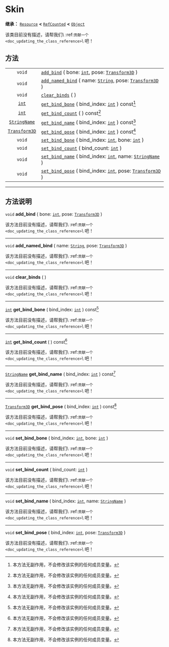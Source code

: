 <!-- ⚠ 请勿编辑本文件 ⚠ -->
<!-- 本文档使用脚本从 WeDot 引擎源码仓库生成。 -->
<!-- 生成脚本：https://github.com/WeDot-Engine/WeDot/tree/4.3/doc/tools/make_md.py； -->
<!-- 原文件：https://github.com/WeDot-Engine/WeDot/tree/4.3/doc/classes/Skin.xml。 -->

<div id="_class_skin"></div>

# Skin

**继承：** [`Resource`](class_resource.md) **<** [`RefCounted`](class_refcounted.md) **<** [`Object`](class_object.md)

该类目前没有描述，请帮我们\ :ref:`贡献一个 <doc_updating_the_class_reference>`\ 吧！

## 方法

|||
|:-:|:--|
| `void`                                | [`add_bind`](class_skin.md#class_skin_method_add_bind) ( bone: [`int`](class_int.md), pose: [`Transform3D`](class_transform3d.md) )                   |
| `void`                                | [`add_named_bind`](class_skin.md#class_skin_method_add_named_bind) ( name: [`String`](class_string.md), pose: [`Transform3D`](class_transform3d.md) ) |
| `void`                                | [`clear_binds`](class_skin.md#class_skin_method_clear_binds) ( )                                                                                      |
| [`int`](class_int.md)                 | [`get_bind_bone`](class_skin.md#class_skin_method_get_bind_bone) ( bind_index: [`int`](class_int.md) ) const[^const]                                  |
| [`int`](class_int.md)                 | [`get_bind_count`](class_skin.md#class_skin_method_get_bind_count) ( ) const[^const]                                                                  |
| [`StringName`](class_stringname.md)   | [`get_bind_name`](class_skin.md#class_skin_method_get_bind_name) ( bind_index: [`int`](class_int.md) ) const[^const]                                  |
| [`Transform3D`](class_transform3d.md) | [`get_bind_pose`](class_skin.md#class_skin_method_get_bind_pose) ( bind_index: [`int`](class_int.md) ) const[^const]                                  |
| `void`                                | [`set_bind_bone`](class_skin.md#class_skin_method_set_bind_bone) ( bind_index: [`int`](class_int.md), bone: [`int`](class_int.md) )                   |
| `void`                                | [`set_bind_count`](class_skin.md#class_skin_method_set_bind_count) ( bind_count: [`int`](class_int.md) )                                              |
| `void`                                | [`set_bind_name`](class_skin.md#class_skin_method_set_bind_name) ( bind_index: [`int`](class_int.md), name: [`StringName`](class_stringname.md) )     |
| `void`                                | [`set_bind_pose`](class_skin.md#class_skin_method_set_bind_pose) ( bind_index: [`int`](class_int.md), pose: [`Transform3D`](class_transform3d.md) )   |

<!-- rst-class:: classref-section-separator -->

---

## 方法说明

<div id="_class_skin_method_add_bind"></div>

`void` **add_bind** ( bone: [`int`](class_int.md), pose: [`Transform3D`](class_transform3d.md) )<div id="class_skin_method_add_bind"></div>

该方法目前没有描述，请帮我们\ :ref:`贡献一个 <doc_updating_the_class_reference>`\ 吧！

<!-- rst-class:: classref-item-separator -->

---

<div id="_class_skin_method_add_named_bind"></div>

`void` **add_named_bind** ( name: [`String`](class_string.md), pose: [`Transform3D`](class_transform3d.md) )<div id="class_skin_method_add_named_bind"></div>

该方法目前没有描述，请帮我们\ :ref:`贡献一个 <doc_updating_the_class_reference>`\ 吧！

<!-- rst-class:: classref-item-separator -->

---

<div id="_class_skin_method_clear_binds"></div>

`void` **clear_binds** ( )<div id="class_skin_method_clear_binds"></div>

该方法目前没有描述，请帮我们\ :ref:`贡献一个 <doc_updating_the_class_reference>`\ 吧！

<!-- rst-class:: classref-item-separator -->

---

<div id="_class_skin_method_get_bind_bone"></div>

[`int`](class_int.md) **get_bind_bone** ( bind_index: [`int`](class_int.md) ) const[^const]<div id="class_skin_method_get_bind_bone"></div>

该方法目前没有描述，请帮我们\ :ref:`贡献一个 <doc_updating_the_class_reference>`\ 吧！

<!-- rst-class:: classref-item-separator -->

---

<div id="_class_skin_method_get_bind_count"></div>

[`int`](class_int.md) **get_bind_count** ( ) const[^const]<div id="class_skin_method_get_bind_count"></div>

该方法目前没有描述，请帮我们\ :ref:`贡献一个 <doc_updating_the_class_reference>`\ 吧！

<!-- rst-class:: classref-item-separator -->

---

<div id="_class_skin_method_get_bind_name"></div>

[`StringName`](class_stringname.md) **get_bind_name** ( bind_index: [`int`](class_int.md) ) const[^const]<div id="class_skin_method_get_bind_name"></div>

该方法目前没有描述，请帮我们\ :ref:`贡献一个 <doc_updating_the_class_reference>`\ 吧！

<!-- rst-class:: classref-item-separator -->

---

<div id="_class_skin_method_get_bind_pose"></div>

[`Transform3D`](class_transform3d.md) **get_bind_pose** ( bind_index: [`int`](class_int.md) ) const[^const]<div id="class_skin_method_get_bind_pose"></div>

该方法目前没有描述，请帮我们\ :ref:`贡献一个 <doc_updating_the_class_reference>`\ 吧！

<!-- rst-class:: classref-item-separator -->

---

<div id="_class_skin_method_set_bind_bone"></div>

`void` **set_bind_bone** ( bind_index: [`int`](class_int.md), bone: [`int`](class_int.md) )<div id="class_skin_method_set_bind_bone"></div>

该方法目前没有描述，请帮我们\ :ref:`贡献一个 <doc_updating_the_class_reference>`\ 吧！

<!-- rst-class:: classref-item-separator -->

---

<div id="_class_skin_method_set_bind_count"></div>

`void` **set_bind_count** ( bind_count: [`int`](class_int.md) )<div id="class_skin_method_set_bind_count"></div>

该方法目前没有描述，请帮我们\ :ref:`贡献一个 <doc_updating_the_class_reference>`\ 吧！

<!-- rst-class:: classref-item-separator -->

---

<div id="_class_skin_method_set_bind_name"></div>

`void` **set_bind_name** ( bind_index: [`int`](class_int.md), name: [`StringName`](class_stringname.md) )<div id="class_skin_method_set_bind_name"></div>

该方法目前没有描述，请帮我们\ :ref:`贡献一个 <doc_updating_the_class_reference>`\ 吧！

<!-- rst-class:: classref-item-separator -->

---

<div id="_class_skin_method_set_bind_pose"></div>

`void` **set_bind_pose** ( bind_index: [`int`](class_int.md), pose: [`Transform3D`](class_transform3d.md) )<div id="class_skin_method_set_bind_pose"></div>

该方法目前没有描述，请帮我们\ :ref:`贡献一个 <doc_updating_the_class_reference>`\ 吧！

[^virtual]: 本方法通常需要用户覆盖才能生效。
[^const]: 本方法无副作用，不会修改该实例的任何成员变量。
[^vararg]: 本方法除了能接受在此处描述的参数外，还能够继续接受任意数量的参数。
[^constructor]: 本方法用于构造某个类型。
[^static]: 调用本方法无需实例，可直接使用类名进行调用。
[^operator]: 本方法描述的是使用本类型作为左操作数的有效运算符。
[^bitfield]: 这个值是由下列位标志构成位掩码的整数。
[^void]: 无返回值。
